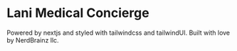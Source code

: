 # Lani Medical Concierge

Powered by nextjs and styled with tailwindcss and tailwindUI. Built with love by NerdBrainz llc.
